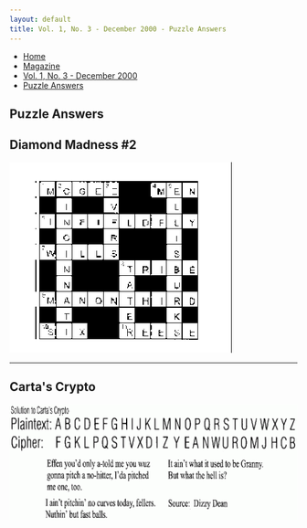 ```yaml
---
layout: default
title: Vol. 1, No. 3 - December 2000 - Puzzle Answers
---
```

<nav class="breadcrumb" aria-label="breadcrumbs">
  <ul>
    <li><a href="{{ site.url }}{{ site.baseurl }}">Home</a></li>
    <li><a href="../magazine-home.html">Magazine</a></li>
    <li><a href="bi_vol_1_no_3_home.html">Vol. 1, No. 3 - December 2000</a></li>
    <li class="is-active"><a href="#" aria-current="page">Puzzle Answers</a></li>
  </ul>
</nav>

<section class="storycontent">
  <h1>Puzzle Answers</h1>
  <h2>Diamond Madness #2</h2>
  <img src="images/bi_vol_1_no_3_puzzle_answers.gif" alt="Puzzle Answers - Diamond Madness">
  <hr />
  <h2>Carta's Crypto</h2>
  <img src="images/bi_vol_1_no_3_puzzle_answers2.gif" alt="Puzzle Answers - Carta's Crypto">
</section>
